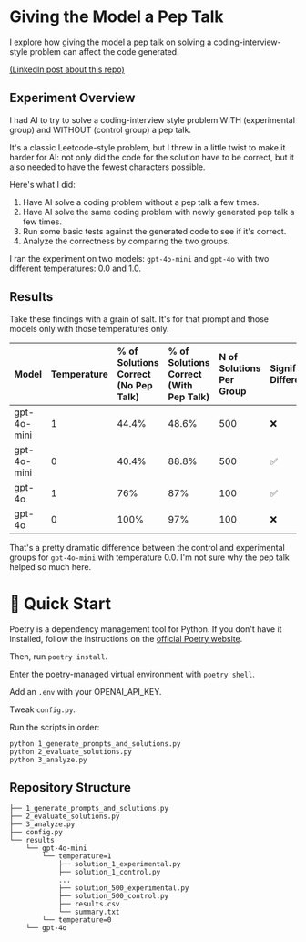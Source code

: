 # Giving the Model a Pep Talk

I explore how giving the model a pep talk on solving a coding-interview-style problem can affect the code generated.

[(LinkedIn post about this repo)
](https://www.linkedin.com/posts/eugenetsuprun_github-eugenetsuprunpeptalk-does-giving-activity-7282742982213005312-L7gb?utm_source=share&utm_medium=member_desktop)
## Experiment Overview

I had AI to try to solve a coding-interview style problem WITH (experimental group) and WITHOUT (control group) a pep talk. 

It's a classic Leetcode-style problem, but I threw in a little twist to make it harder for AI: not only did the code for the solution have to be correct, but it also needed to have the fewest characters possible.

Here's what I did:

1. Have AI solve a coding problem without a pep talk a few times.
1. Have AI solve the same coding problem with newly generated pep talk a few times.
1. Run some basic tests against the generated code to see if it's correct.
1. Analyze the correctness by comparing the two groups.

I ran the experiment on two models: `gpt-4o-mini` and `gpt-4o` with two different temperatures: 0.0 and 1.0.

## Results

Take these findings with a grain of salt. It's for that prompt and those models only with those temperatures only. 

|Model|Temperature| % of Solutions Correct (No Pep Talk) | % of Solutions Correct (With Pep Talk) |N of Solutions Per Group | Significant Difference?|
|:---|:---|:---|:---|:---|:---|
|gpt-4o-mini|1|44.4%|48.6%|500|❌|
|gpt-4o-mini|0|40.4%|88.8%|500|✅|
|gpt-4o|1|76%|87%|100|✅|
|gpt-4o|0|100%|97%|100|❌|

That's a pretty dramatic difference between the control and experimental groups for `gpt-4o-mini` with temperature 0.0. I'm not sure why the pep talk helped so much here.

# 🚀 Quick Start

Poetry is a dependency management tool for Python. If you don't have it installed, follow the instructions on the [official Poetry website](https://python-poetry.org/docs/#installation).

Then, run `poetry install`.

Enter the poetry-managed virtual environment with `poetry shell`.

Add an `.env` with your OPENAI_API_KEY.

Tweak `config.py`.

Run the scripts in order:

```
python 1_generate_prompts_and_solutions.py
python 2_evaluate_solutions.py
python 3_analyze.py
```

## Repository Structure

```
├── 1_generate_prompts_and_solutions.py
├── 2_evaluate_solutions.py
├── 3_analyze.py
├── config.py
└── results
    └── gpt-4o-mini
        └── temperature=1
            ├── solution_1_experimental.py
            ├── solution_1_control.py
            ...
            ├── solution_500_experimental.py
            ├── solution_500_control.py
            ├── results.csv
            └── summary.txt
        └── temperature=0   
    └── gpt-4o
```
